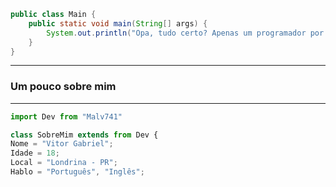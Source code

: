 ```java
public class Main {
    public static void main(String[] args) {
        System.out.println("Opa, tudo certo? Apenas um programador por aqui 😎😎");
    }
}
```
---
### Um pouco sobre mim
---
```js
import Dev from "Malv741"

class SobreMim extends from Dev {
Nome = "Vitor Gabriel";
Idade = 18;
Local = "Londrina - PR";
Hablo = "Português", "Inglês";

```



